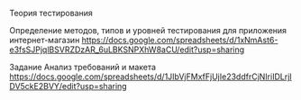 Теория тестирования

Определение методов, типов и уровней тестирования для приложения интернет-магазин https://docs.google.com/spreadsheets/d/1xNmAst6-e3fsSJPjqlBSVRZDzAR_6uLBKSNPXhW8aCU/edit?usp=sharing

Задание Анализ требований и макета https://docs.google.com/spreadsheets/d/1JIbVjFMxfFjUjIe23ddfrCjNIriIDLrjIDV5ckE2BVY/edit?usp=sharing
